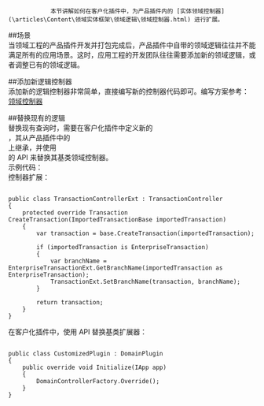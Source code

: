 ﻿
                本节讲解如何在客户化插件中，为产品插件内的 [实体领域控制器](\articles\Content\领域实体框架\领域逻辑\领域控制器.html) 进行扩展。
              

##场景  
当领域工程的产品插件开发并打包完成后，产品插件中自带的领域逻辑往往并不能满足所有的应用场景。这时，应用工程的开发团队往往需要添加新的领域逻辑，或者调整已有的领域逻辑。  

##添加新逻辑控制器  
添加新的逻辑控制器非常简单，直接编写新的控制器代码即可。编写方案参考：  
[领域控制器](\articles\Content\领域实体框架\领域逻辑\领域控制器.html)

##替换现有的逻辑  
替换现有查询时，需要在客户化插件中定义新的  
，其从产品插件中的  
上继承，并使用  
的 API 来替换其基类领域控制器。  
示例代码：  
控制器扩展：  
<pre><code class="cs">  
public class TransactionControllerExt : TransactionController
{
    protected override Transaction CreateTransaction(ImportedTransactionBase importedTransaction)
    {
        var transaction = base.CreateTransaction(importedTransaction);

        if (importedTransaction is EnterpriseTransaction)
        {
            var branchName = EnterpriseTransactionExt.GetBranchName(importedTransaction as EnterpriseTransaction);
            TransactionExt.SetBranchName(transaction, branchName);
        }

        return transaction;
    }
}  
</code></pre>  
在客户化插件中，使用 API 替换基类扩展器：  
<pre><code class="cs">  
public class CustomizedPlugin : DomainPlugin
{
    public override void Initialize(IApp app)
    {
        DomainControllerFactory.Override<TransactionController, TransactionControllerExt>();
    }
}  
</code></pre>  

